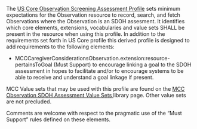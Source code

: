 The  [US Core Observation Screening Assessment Profile](http://hl7.org/fhir/us/core/StructureDefinition/us-core-observation-screening-assessment) sets minimum expectations for the Observation resource to record, search, and fetch Observations where the Observation is an SDOH assesment. It identifies which core elements, extensions, vocabularies and value sets SHALL be present in the resource when using this profile. In addition to the requirements set forth in US Core profile this derived profile is designed to add requirements to the following elements:

* MCCCaregiverConsiderationsObservation.extension:resource-pertainsToGoal (Must Support) to encourage linking a goal to the SDOH assessment in hopes to facilitate and/or to encourage systems to be able to receive and understand a goal linkage if present.

MCC Value sets that may be used with this profile are found on the [MCC Observation SDOH Assessment Value Sets ](mcc_observation_sdoh_assessment_value_sets.html) library page. Other value sets are not precluded.

Comments are welcome with respect to the pragmatic use of the “Must Support” rules defined on these elements.
